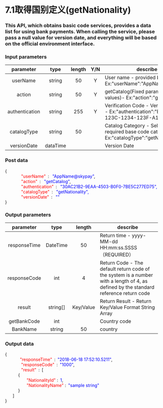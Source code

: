 # 7.1取得国别定义(getNationality)

### This API, which obtains basic code services, provides a data list for using bank payments. When calling the service, please pass a null value for version date, and everything will be based on the official environment interface.


### Input parameters
| parameter                        |    type     | length   |Y/N |describe|
| :-------------------------: | :-----------: |:-----:|:----:|--------------------------------|   
|userName|string|50|Y|User name - provided by SkyPay - Ex:"userName":"AppName@skypay"|
|action|string|50|Y|getCatalog(Fixed parameter values)- Ex:"action":"getCatalog"|
|authentication |string |255|Y|Verification Code - Verification Key - Ex:"authentication":"E1234567-123C-1234-123F-A12345670"|
|catalogType|string|50||Catalog Category - Select the required base code category - Ex:"catalogType":"getNationality"|
|versionDate |dataTime|||Version Date|



### Post data

{<br>
    <font color=red>&ensp;&ensp;&ensp;&ensp;"userName"</font> :  <font color=blue>"AppName@skypay"</font>,<br>
    <font color=red>&ensp;&ensp;&ensp;&ensp;"action"</font> :  <font color=blue>"getCatalog"</font>,<br>
    <font color=red>&ensp;&ensp;&ensp;&ensp;"authentication"</font> :  <font color=blue>"30AC21B2-9EAA-4503-B0F0-7BE5C277ED75",</font><br>
    <font color=red>&ensp;&ensp;&ensp;&ensp;"catalogType"</font> :  <font color=blue>"getNationality",</font><br>
    <font color=red>&ensp;&ensp;&ensp;&ensp;"versionDate"</font> :  <font color=blue>""</font><br>
}

### Output parameters

| parameter                        |    type     | length   |describe|
| :-------------------------: | :-----------: |:-----:|--------------------------------|   
|responseTime  |DateTime|50|Return time - yyyy-MM-dd HH:mm:ss.SSSS（REQUIRED）|
|responseCode  |int|4|Return Code - The default return code of the system is a number with a length of 4, as defined by the standard reference return code|
|result |string[]|Key/Value|Return Result - Return Key/Value Format String Array|
|getBankCode|int||Country code|
|BankName|string|50|country|

### Output data

{<br>
   <font color=red>&ensp;&ensp;&ensp;&ensp;"responseTime"</font> : <font color=blue>"2018-06-18 17:52:10.5211"</font>,<br>
    <font color=red>&ensp;&ensp;&ensp;&ensp;"responseCode"</font> : <font color=blue>"1000"</font>,<br>
    <font color=red>&ensp;&ensp;&ensp;&ensp;"result"</font> : [<br>
       { <br>
       <font color=red>&ensp;&ensp;&ensp;&ensp;"NationalityId"</font> : <font color=blue>1</font>,<br>
       <font color=red>&ensp;&ensp;&ensp;&ensp;"NationalityName"</font> : <font color=blue>"sample string"</font><br>
       }<br>
    ]<br>
}

